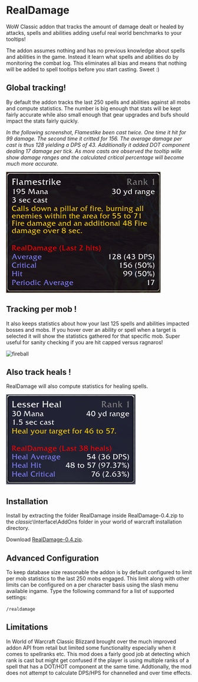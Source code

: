 # RealDamage
WoW Classic addon that tracks the amount of damage dealt or healed by attacks, spells and abilities adding useful real world benchmarks to your tooltips!

The addon assumes nothing and has no previous knowledge about spells and abilities in the game. Instead it learn what spells and abilities do by monitoring the combat log. This eliminates all bias and means that nothing will be added to spell tooltips before you start casting. Sweet :) 

## Global tracking!
By default the addon tracks the last 250 spells and abilities against all mobs and compute statistics. The number is big enough that stats will be kept fairly accurate while also small enough that gear upgrades and bufs should impact the stats fairly quickly.

*In the following screenshot, Flamestike been cast twice. One time it hit for 99 damage. The second time it critted for 156. The average damage per cast is thus 128 yielding a DPS of 43. Additionally it added DOT component dealing 17 damage per tick. As more casts are observed the tooltip wille show damage ranges and the calculated critical percentage will become much more accurate.*

![flamestike](flamestrike.png?raw=true "Flamestrike Damage Tracking")

## Tracking per mob !
It also keeps statistics about how your last 125 spells and abilities impacted bosses and mobs. If you hover over an ability or spell when a target is selected it will show the statistics gathered for that specific mob. Super useful for sanity checking if you are hit capped versus ragnaros! 

![fireball](fireball\_target.png?raw=true "Fireball Damage Tracking on target")

## Also track heals !
RealDamage will also compute statistics for healing spells.

![heal](heal.png?raw=true "Title")

## Installation
Install by extracting the folder RealDamage inside RealDamage-0.4.zip to the _classic_\Interface\AddOns folder in your world of warcraft installation directory.

Download [RealDamage-0.4.zip](https://github.com/WOFD/RealDamage/releases/download/0.4/RealDamage-0.4.zip).

## Advanced Configuration
To keep database size reasonable the addon is by default configured to limit per mob statistics to the last 250 mobs engaged. This limit along with other limits can be configured on a per character basis using the slash menu available ingame. Type the following command for a list of supported settings:

<code>/realdamage</code>

## Limitations
In World of Warcraft Classic Blizzard brought over the much improved addon API from retail but limited some functionality especially when it comes to spellranks etc. This mod does a fairly good job at detecting which rank is cast but might get confused if the player is using multiple ranks of a spell that has a DOT/HOT component at the same time. Addtionally, the mod does not attempt to calculate DPS/HPS for channelled and over time effects. 
